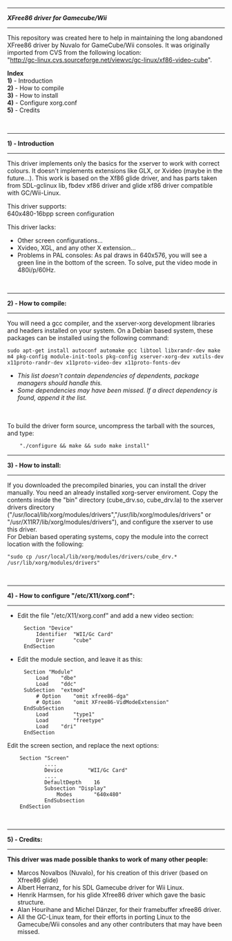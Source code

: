 ****************************************
**_XFree86 driver for Gamecube/Wii_**
****************************************

This repository was created here to help in maintaining the long abandoned XFree86 driver by Nuvalo for GameCube/Wii consoles.  It was originally imported from CVS from the following location:  
"http://gc-linux.cvs.sourceforge.net/viewvc/gc-linux/xf86-video-cube".  

**Index**  
**1)** - Introduction   
**2)** - How to compile  
**3)** - How to install  
**4)** - Configure xorg.conf  
**5)** - Credits  

<br>

****************************************
**1) - Introduction**
****************************************

This driver implements only the basics for the xserver to work with correct colours. It doesn't implements extensions like GLX, or Xvideo (maybe in the future...). This work is based on the Xf86 glide driver, and has parts taken from SDL-gclinux lib, fbdev xf86 driver and glide xf86 driver compatible with GC/Wii-Linux.  

This driver supports:  
640x480-16bpp screen configuration  

This driver lacks:  
- Other screen configurations...  
- Xvideo, XGL, and any other X extension...  
- Problems in PAL consoles: As pal draws in 640x576, you will see a green line in the bottom of the screen.  To solve, put the video mode in 480i/p/60Hz.  

<br>

****************************************
**2) - How to compile:**
****************************************

You will need a gcc compiler, and the xserver-xorg development libraries and headers installed on your system.  On a Debian based system, these packages can be installed using the following command:  

    sudo apt-get install autoconf automake gcc libtool libxrandr-dev make m4 pkg-config module-init-tools pkg-config xserver-xorg-dev xutils-dev x11proto-randr-dev x11proto-video-dev x11proto-fonts-dev

- *This list doesn't contain dependencies of dependents, package managers should handle this.*  
- *Some dependencies may have been missed.  If a direct dependency is found, append it the list.*
<br>
<br>
To build the driver form source, uncompress the tarball with the sources, and type:

        "./configure && make && sudo make install"  

****************************************
**3) - How to install:**
****************************************

If you downloaded the precompiled binaries, you can install the driver manually.  You need an already installed xorg-server enviroment. Copy the contents inside the "bin" directory (cube_drv.so, cube_drv.la) to the xserver drivers directory ("/usr/local/lib/xorg/modules/drivers","/usr/lib/xorg/modules/drivers" or "/usr/X11R7/lib/xorg/modules/drivers"), and
configure the xserver to use this driver.  
For Debian based operating systems, copy the module into the correct location with the following:  

	"sudo cp /usr/local/lib/xorg/modules/drivers/cube_drv.* /usr/lib/xorg/modules/drivers"

<br>

****************************************
**4) - How to configure "/etc/X11/xorg.conf":**
****************************************

- Edit the file "/etc/X11/xorg.conf" and add a new video section:  

        Section "Device"
            Identifier  "WII/Gc Card"
            Driver      "cube"
        EndSection

- Edit the module section, and leave it as this:

        Section "Module"
            Load    "dbe"
            Load    "ddc"
        SubSection  "extmod"
            # Option    "omit xfree86-dga"
            # Option    "omit XFree86-VidModeExtension"
        EndSubSection
            Load        "type1"
            Load        "freetype"
            Load    "dri"
        EndSection

Edit the screen section, and replace the next options:  

        Section "Screen"
                ....
                Device        "WII/Gc Card"
                ....
                DefaultDepth    16
                Subsection "Display"
                    Modes       "640x480"
                EndSubsection
        EndSection

<br>

***************
**5) - Credits:**
***************

**This driver was made possible thanks to work of many other people:**  
- Marcos Novalbos (Nuvalo), for his creation of this driver (based on Xfree86 glide)   
- Albert Herranz, for his SDL Gamecube driver for Wii Linux.  
- Henrik Harmsen, for his glide Xfree86 driver which gave the basic structure.  
- Alan Hourihane and Michel Dänzer, for their framebuffer xfree86 driver.  
- All the GC-Linux team, for their efforts in porting Linux to the Gamecube/Wii consoles and any other contributers that may have been missed.  
